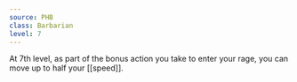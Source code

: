 ```yaml
---
source: PHB
class: Barbarian
level: 7
---
```


At 7th level, as part of the bonus action you take to enter your rage, you can move up to half your [[speed]].
